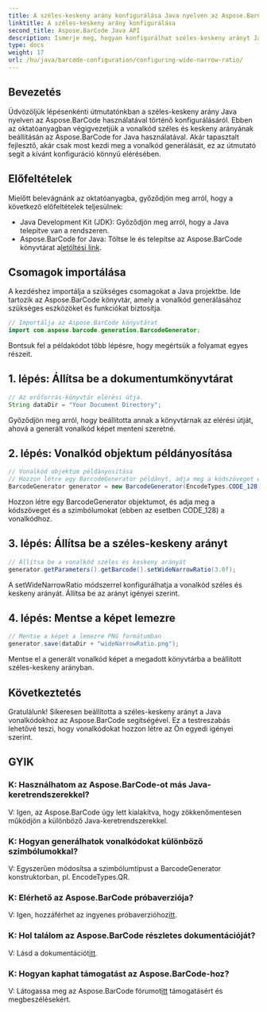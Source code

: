 ```yaml
---
title: A széles-keskeny arány konfigurálása Java nyelven az Aspose.BarCode segítségével
linktitle: A széles-keskeny arány konfigurálása
second_title: Aspose.BarCode Java API
description: Ismerje meg, hogyan konfigurálhat széles-keskeny arányt Java vonalkódokban az Aspose.BarCode használatával. Kövesse lépésről lépésre útmutatónkat a zökkenőmentes testreszabás érdekében.
type: docs
weight: 17
url: /hu/java/barcode-configuration/configuring-wide-narrow-ratio/
---
```


## Bevezetés

Üdvözöljük lépésenkénti útmutatónkban a széles-keskeny arány Java nyelven az Aspose.BarCode használatával történő konfigurálásáról. Ebben az oktatóanyagban végigvezetjük a vonalkód széles és keskeny arányának beállításán az Aspose.BarCode for Java használatával. Akár tapasztalt fejlesztő, akár csak most kezdi meg a vonalkód generálását, ez az útmutató segít a kívánt konfiguráció könnyű elérésében.

## Előfeltételek

Mielőtt belevágnánk az oktatóanyagba, győződjön meg arról, hogy a következő előfeltételek teljesülnek:

- Java Development Kit (JDK): Győződjön meg arról, hogy a Java telepítve van a rendszeren.
-  Aspose.BarCode for Java: Töltse le és telepítse az Aspose.BarCode könyvtárat a[letöltési link](https://releases.aspose.com/barcode/java/).

## Csomagok importálása

A kezdéshez importálja a szükséges csomagokat a Java projektbe. Ide tartozik az Aspose.BarCode könyvtár, amely a vonalkód generálásához szükséges eszközöket és funkciókat biztosítja.

```java
// Importálja az Aspose.BarCode könyvtárat
import com.aspose.barcode.generation.BarcodeGenerator;
```

Bontsuk fel a példakódot több lépésre, hogy megértsük a folyamat egyes részeit.

## 1. lépés: Állítsa be a dokumentumkönyvtárat

```java
// Az erőforrás-könyvtár elérési útja.
String dataDir = "Your Document Directory";
```

Győződjön meg arról, hogy beállította annak a könyvtárnak az elérési útját, ahová a generált vonalkód képet menteni szeretné.

## 2. lépés: Vonalkód objektum példányosítása

```java
// Vonalkód objektum példányosítása
// Hozzon létre egy BarcodeGenerator példányt, adja meg a kódszöveget és a szimbólumokat a konstruktorban
BarcodeGenerator generator = new BarcodeGenerator(EncodeTypes.CODE_128, "12345678");
```

Hozzon létre egy BarcodeGenerator objektumot, és adja meg a kódszöveget és a szimbólumokat (ebben az esetben CODE_128) a vonalkódhoz.

## 3. lépés: Állítsa be a széles-keskeny arányt

```java
// Állítsa be a vonalkód széles és keskeny arányát
generator.getParameters().getBarcode().setWideNarrowRatio(3.0f);
```

A setWideNarrowRatio módszerrel konfigurálhatja a vonalkód széles és keskeny arányát. Állítsa be az arányt igényei szerint.

## 4. lépés: Mentse a képet lemezre

```java
// Mentse a képet a lemezre PNG formátumban
generator.save(dataDir + "wideNarrowRatio.png");
```

Mentse el a generált vonalkód képet a megadott könyvtárba a beállított széles-keskeny arányban.

## Következtetés

Gratulálunk! Sikeresen beállította a széles-keskeny arányt a Java vonalkódokhoz az Aspose.BarCode segítségével. Ez a testreszabás lehetővé teszi, hogy vonalkódokat hozzon létre az Ön egyedi igényei szerint.

## GYIK

### K: Használhatom az Aspose.BarCode-ot más Java-keretrendszerekkel?
V: Igen, az Aspose.BarCode úgy lett kialakítva, hogy zökkenőmentesen működjön a különböző Java-keretrendszerekkel.

### K: Hogyan generálhatok vonalkódokat különböző szimbólumokkal?
V: Egyszerűen módosítsa a szimbólumtípust a BarcodeGenerator konstruktorban, pl. EncodeTypes.QR.

### K: Elérhető az Aspose.BarCode próbaverziója?
 V: Igen, hozzáférhet az ingyenes próbaverzióhoz[itt](https://releases.aspose.com/).

### K: Hol találom az Aspose.BarCode részletes dokumentációját?
 V: Lásd a dokumentációt[itt](https://reference.aspose.com/barcode/java/).

### K: Hogyan kaphat támogatást az Aspose.BarCode-hoz?
 V: Látogassa meg az Aspose.BarCode fórumot[itt](https://forum.aspose.com/c/barcode/13) támogatásért és megbeszélésekért.